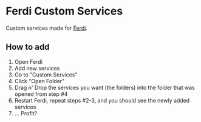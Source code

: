 # Ferdi Custom Services

Custom services made for [Ferdi](https://getferdi.com/).

## How to add
1. Open Ferdi
2. Add new services
3. Go to "Custom Services"
4. Click "Open Folder"
5. Drag n' Drop the services you want (the folders) into the folder that was opened from step #4
6. Restart Ferdi, repeat steps #2-3, and you should see the newly added services
7. ... Profit?


